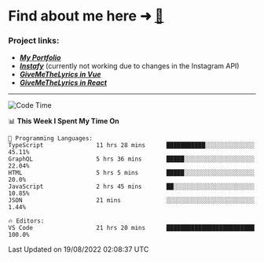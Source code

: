 # Find about me here ➜ [🧑](https://pauabella.dev)

### Project links:
- ***[My Portfolio](https://pauabella.dev)***
- ***[Instafy](https://instafy.me)*** (currently not working due to changes in the Instagram API)
- ***[GiveMeTheLyrics in Vue](https://lyrics.pauabella.dev)***
- ***[GiveMeTheLyrics in React](https://pauabella.dev/GiveMeTheLyrics)***

---
<!--START_SECTION:waka-->
![Code Time](http://img.shields.io/badge/Code%20Time-1%2C371%20hrs-blue)

📊 **This Week I Spent My Time On** 

```text
💬 Programming Languages: 
TypeScript               11 hrs 28 mins      ███████████░░░░░░░░░░░░░░   45.11% 
GraphQL                  5 hrs 36 mins       █████░░░░░░░░░░░░░░░░░░░░   22.04% 
HTML                     5 hrs 5 mins        █████░░░░░░░░░░░░░░░░░░░░   20.0% 
JavaScript               2 hrs 45 mins       ██░░░░░░░░░░░░░░░░░░░░░░░   10.85% 
JSON                     21 mins             ░░░░░░░░░░░░░░░░░░░░░░░░░   1.44%

🔥 Editors: 
VS Code                  21 hrs 20 mins      █████████████████████████   100.0%

```


 Last Updated on 19/08/2022 02:08:37 UTC
<!--END_SECTION:waka-->
